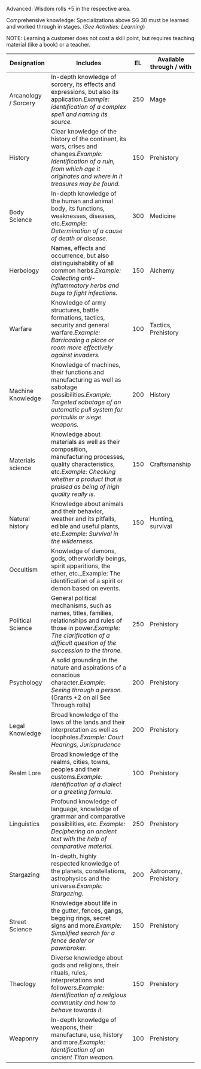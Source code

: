 Advanced: Wisdom rolls +5 in the respective area.

Comprehensive knowledge: Specializations above SG 30 must be learned and worked through in stages. (_See Activities: Learning_)

NOTE: Learning a customer does not cost a skill point, but requires teaching material (like a book) or a teacher.

| Designation | Includes | EL | Available through / with |
| --- | --- | --- | --- |
| Arcanology / Sorcery | In-depth knowledge of sorcery, its effects and expressions, but also its application._Example: identification of a complex spell and naming its source._ | 250 | Mage |
| History | Clear knowledge of the history of the continent, its wars, crises and changes._Example: Identification of a ruin, from which age it originates and where in it treasures may be found._ | 150 | Prehistory |
| Body Science | In-depth knowledge of the human and animal body, its functions, weaknesses, diseases, etc._Example: Determination of a cause of death or disease._ | 300 | Medicine |
| Herbology | Names, effects and occurrence, but also distinguishability of all common herbs._Example: Collecting anti-inflammatory herbs and bugs to fight infections._ | 150 | Alchemy |
| Warfare | Knowledge of army structures, battle formations, tactics, security and general warfare._Example: Barricading a place or room more effectively against invaders._ | 100 | Tactics, Prehistory |
| Machine Knowledge | Knowledge of machines, their functions and manufacturing as well as sabotage possibilities._Example: Targeted sabotage of an automatic pull system for portcullis or siege weapons._ | 200 | History |
| Materials science | Knowledge about materials as well as their composition, manufacturing processes, quality characteristics, etc._Example: Checking whether a product that is praised as being of high quality really is._ | 150 | Craftsmanship |
| Natural history | Knowledge about animals and their behavior, weather and its pitfalls, edible and useful plants, etc._Example: Survival in the wilderness._ | 150 | Hunting, survival |
| Occultism | Knowledge of demons, gods, otherworldly beings, spirit apparitions, the ether, etc._Example: The identification of a spirit or demon based on events.
| Political Science | General political mechanisms, such as names, titles, families, relationships and rules of those in power._Example: The clarification of a difficult question of the succession to the throne._ | 250 | Prehistory |
| Psychology | A solid grounding in the nature and aspirations of a conscious character._Example: Seeing through a person._ (Grants +2 on all See Through rolls) | 200 | Prehistory |
| Legal Knowledge | Broad knowledge of the laws of the lands and their interpretation as well as loopholes._Example: Court Hearings, Jurisprudence_ | 200 | Prehistory |
| Realm Lore | Broad knowledge of the realms, cities, towns, peoples and their customs._Example: identification of a dialect or a greeting formula._ | 100 | Prehistory |
| Linguistics | Profound knowledge of language, knowledge of grammar and comparative possibilities, etc. _Example: Deciphering an ancient text with the help of comparative material._ | 250 | Prehistory |
| Stargazing | In-depth, highly respected knowledge of the planets, constellations, astrophysics and the universe._Example: Stargazing._ | 200 | Astronomy, Prehistory |
| Street Science | Knowledge about life in the gutter, fences, gangs, begging rings, secret signs and more._Example: Simplified search for a fence dealer or pawnbroker._ | 150 | Prehistory |
| Theology | Diverse knowledge about gods and religions, their rituals, rules, interpretations and followers._Example: Identification of a religious community and how to behave towards it._ | 150 | Prehistory |
| Weaponry | In-depth knowledge of weapons, their manufacture, use, history and more._Example: Identification of an ancient Titan weapon._ | 100 | Prehistory |